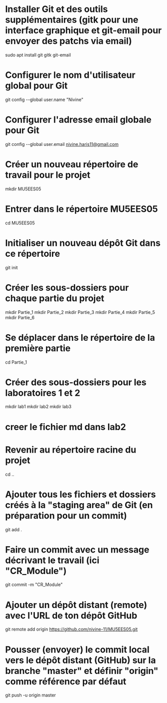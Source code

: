 # Installer Git et des outils supplémentaires (gitk pour une interface graphique et git-email pour envoyer des patchs via email)
sudo apt install git gitk git-email

# Configurer le nom d'utilisateur global pour Git
git config --global user.name "Nivine" 

# Configurer l'adresse email globale pour Git
git config --global user.email nivine.haris11@gmail.com

# Créer un nouveau répertoire de travail pour le projet
mkdir MU5EES05

# Entrer dans le répertoire MU5EES05
cd MU5EES05

# Initialiser un nouveau dépôt Git dans ce répertoire
git init

# Créer les sous-dossiers pour chaque partie du projet
mkdir Partie_1
mkdir Partie_2
mkdir Partie_3
mkdir Partie_4
mkdir Partie_5
mkdir Partie_6

# Se déplacer dans le répertoire de la première partie
cd Partie_1

# Créer des sous-dossiers pour les laboratoires 1 et 2
mkdir lab1
mkdir lab2
mkdir lab3

# creer le fichier md dans lab2
# Revenir au répertoire racine du projet
cd ..

# Ajouter tous les fichiers et dossiers créés à la "staging area" de Git (en préparation pour un commit)
git add .

# Faire un commit avec un message décrivant le travail (ici "CR_Module")
git commit -m "CR_Module"

# Ajouter un dépôt distant (remote) avec l'URL de ton dépôt GitHub
git remote add origin https://github.com/nivine-11/MU5EES05.git

# Pousser (envoyer) le commit local vers le dépôt distant (GitHub) sur la branche "master" et définir "origin" comme référence par défaut
git push -u origin master

